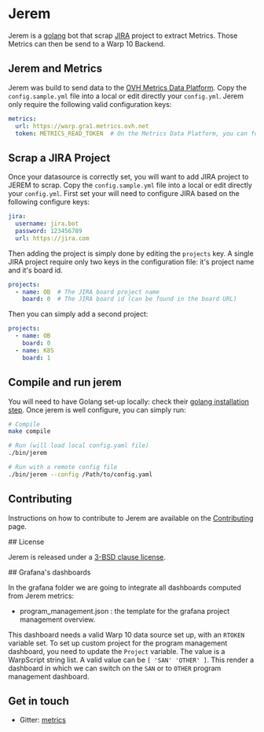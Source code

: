 # Jerem

Jerem is a [golang](https://golang.org/doc) bot that scrap [JIRA](https://www.atlassian.com/software/jira) project to extract Metrics. Those Metrics can then be send to a Warp 10 Backend.

## Jerem and Metrics

Jerem was build to send data to the [OVH Metrics Data Platform](https://www.ovh.com/fr/data-platforms/metrics/).
Copy the `config.sample.yml` file into a local or edit directly your `config.yml`.
Jerem only require the following valid configuration keys:

```yaml
metrics:
  url: https://warp.gra1.metrics.ovh.net
  token: METRICS_READ_TOKEN  # On the Metrics Data Platform, you can follow this [documentation](https://docs.ovh.com/gb/en/metrics/order/) to get a valid token.
```

## Scrap a JIRA Project

Once your datasource is correctly set, you will want to add JIRA project to JEREM to scrap.
Copy the `config.sample.yml` file into a local or edit directly your `config.yml`.
First set your will need to configure JIRA based on the following configure keys:

```yaml
jira:
  username: jira.bot
  password: 123456789
  url: https://jira.com
```

Then adding the project is simply done by editing the `projects` key. A single JIRA project require only two keys in the configuration file: it's project name and it's board id.

```yaml
projects:
  - name: OB  # The JIRA board project name
    board: 0  # The JIRA board id (can be found in the board URL)
```

Then you can simply add a second project:

```yaml
projects:
  - name: OB
    board: 0
  - name: K8S
    board: 1  
```

## Compile and run jerem

You will need to have Golang set-up locally: check their [golang installation step](https://golang.org/doc/install).
Once jerem is well configure, you can simply run:

```sh
# Compile
make compile

# Run (will load local config.yaml file)
./bin/jerem

# Run with a remote config file
./bin/jerem --config /Path/to/config.yaml
```

## Contributing

Instructions on how to contribute to Jerem are available on the [Contributing](./CONTRIBUTING.md) page.

## License

Jerem is released under a [3-BSD clause license](./LICENSE).

## Grafana's dashboards

In the grafana folder we are going to integrate all dashboards computed from Jerem metrics:

- program_management.json : the template for the grafana project management overview.

This dashboard needs a valid Warp 10 data source set up, with an `RTOKEN` variable set.
To set up custom project for the program management dashboard, you need to update the `Project` variable. The value is a WarpScript string list. A valid value can be `[ 'SAN' 'OTHER' ]`. This render a dashboard in which we can switch on the `SAN` or to `OTHER` program management dashboard.

## Get in touch

- Gitter: [metrics](https://gitter.im/ovh/metrics)

